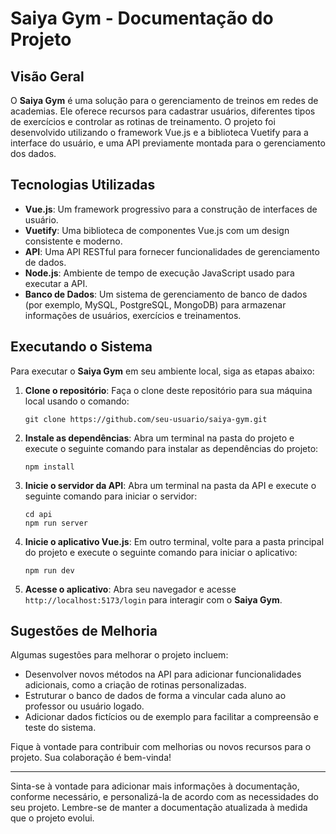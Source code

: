 # Saiya Gym - Documentação do Projeto

## Visão Geral

O **Saiya Gym** é uma solução para o gerenciamento de treinos em redes de academias. Ele oferece recursos para cadastrar usuários, diferentes tipos de exercícios e controlar as rotinas de treinamento. O projeto foi desenvolvido utilizando o framework Vue.js e a biblioteca Vuetify para a interface do usuário, e uma API previamente montada para o gerenciamento dos dados.

## Tecnologias Utilizadas

- **Vue.js**: Um framework progressivo para a construção de interfaces de usuário.
- **Vuetify**: Uma biblioteca de componentes Vue.js com um design consistente e moderno.
- **API**: Uma API RESTful para fornecer funcionalidades de gerenciamento de dados.
- **Node.js**: Ambiente de tempo de execução JavaScript usado para executar a API.
- **Banco de Dados**: Um sistema de gerenciamento de banco de dados (por exemplo, MySQL, PostgreSQL, MongoDB) para armazenar informações de usuários, exercícios e treinamentos.

## Executando o Sistema

Para executar o **Saiya Gym** em seu ambiente local, siga as etapas abaixo:

1. **Clone o repositório**: Faça o clone deste repositório para sua máquina local usando o comando:

    ```
    git clone https://github.com/seu-usuario/saiya-gym.git
    ```

2. **Instale as dependências**: Abra um terminal na pasta do projeto e execute o seguinte comando para instalar as dependências do projeto:

    ```
    npm install
    ```

3. **Inicie o servidor da API**: Abra um terminal na pasta da API e execute o seguinte comando para iniciar o servidor:

    ```
    cd api
    npm run server
    ```

4. **Inicie o aplicativo Vue.js**: Em outro terminal, volte para a pasta principal do projeto e execute o seguinte comando para iniciar o aplicativo:

    ```
    npm run dev
    ```

5. **Acesse o aplicativo**: Abra seu navegador e acesse `http://localhost:5173/login` para interagir com o **Saiya Gym**.

## Sugestões de Melhoria

Algumas sugestões para melhorar o projeto incluem:

- Desenvolver novos métodos na API para adicionar funcionalidades adicionais, como a criação de rotinas personalizadas.
- Estruturar o banco de dados de forma a vincular cada aluno ao professor ou usuário logado.
- Adicionar dados fictícios ou de exemplo para facilitar a compreensão e teste do sistema.

Fique à vontade para contribuir com melhorias ou novos recursos para o projeto. Sua colaboração é bem-vinda!

---
Sinta-se à vontade para adicionar mais informações à documentação, conforme necessário, e personalizá-la de acordo com as necessidades do seu projeto. Lembre-se de manter a documentação atualizada à medida que o projeto evolui.
